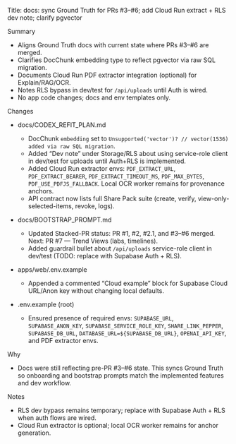 Title: docs: sync Ground Truth for PRs #3–#6; add Cloud Run extract + RLS dev note; clarify pgvector

Summary
- Aligns Ground Truth docs with current state where PRs #3–#6 are merged.
- Clarifies DocChunk embedding type to reflect pgvector via raw SQL migration.
- Documents Cloud Run PDF extractor integration (optional) for Explain/RAG/OCR.
- Notes RLS bypass in dev/test for `/api/uploads` until Auth is wired.
- No app code changes; docs and env templates only.

Changes
- docs/CODEX_REFIT_PLAN.md
  - DocChunk `embedding` set to `Unsupported('vector')? // vector(1536) added via raw SQL migration`.
  - Added “Dev note” under Storage/RLS about using service-role client in dev/test for uploads until Auth+RLS is implemented.
  - Added Cloud Run extractor envs: `PDF_EXTRACT_URL`, `PDF_EXTRACT_BEARER`, `PDF_EXTRACT_TIMEOUT_MS`, `PDF_MAX_BYTES`, `PDF_USE_PDFJS_FALLBACK`. Local OCR worker remains for provenance anchors.
  - API contract now lists full Share Pack suite (create, verify, view-only-selected-items, revoke, logs).

- docs/BOOTSTRAP_PROMPT.md
  - Updated Stacked-PR status: PR #1, #2, #2.1, and #3–#6 merged. Next: PR #7 — Trend Views (labs, timelines).
  - Added guardrail bullet about `/api/uploads` service-role client in dev/test (TODO: replace with Supabase Auth + RLS).

- apps/web/.env.example
  - Appended a commented “Cloud example” block for Supabase Cloud URL/Anon key without changing local defaults.

- .env.example (root)
  - Ensured presence of required envs: `SUPABASE_URL`, `SUPABASE_ANON_KEY`, `SUPABASE_SERVICE_ROLE_KEY`, `SHARE_LINK_PEPPER`, `SUPABASE_DB_URL`, `DATABASE_URL=${SUPABASE_DB_URL}`, `OPENAI_API_KEY`, and PDF extractor envs.

Why
- Docs were still reflecting pre-PR #3–#6 state. This syncs Ground Truth so onboarding and bootstrap prompts match the implemented features and dev workflow.

Notes
- RLS dev bypass remains temporary; replace with Supabase Auth + RLS when auth flows are wired.
- Cloud Run extractor is optional; local OCR worker remains for anchor generation.

